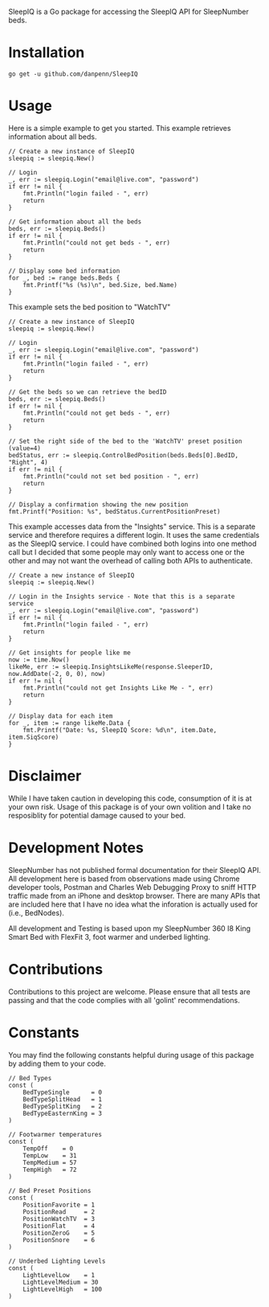 SleepIQ is a Go package for accessing the SleepIQ API for SleepNumber beds.

# Installation
```
go get -u github.com/danpenn/SleepIQ
```

# Usage
Here is a simple example to get you started. This example retrieves information about all beds.

	// Create a new instance of SleepIQ
	sleepiq := sleepiq.New()

	// Login
	_, err := sleepiq.Login("email@live.com", "password")
	if err != nil {
		fmt.Println("login failed - ", err)
		return
	}

	// Get information about all the beds
	beds, err := sleepiq.Beds()
	if err != nil {
		fmt.Println("could not get beds - ", err)
		return
	}

	// Display some bed information
	for _, bed := range beds.Beds {
		fmt.Printf("%s (%s)\n", bed.Size, bed.Name)
	}

This example sets the bed position to "WatchTV"

	// Create a new instance of SleepIQ
	sleepiq := sleepiq.New()

	// Login
	_, err := sleepiq.Login("email@live.com", "password")
	if err != nil {
		fmt.Println("login failed - ", err)
		return
	}

	// Get the beds so we can retrieve the bedID
	beds, err := sleepiq.Beds()
	if err != nil {
		fmt.Println("could not get beds - ", err)
		return
	}

	// Set the right side of the bed to the 'WatchTV' preset position (value=4)
	bedStatus, err := sleepiq.ControlBedPosition(beds.Beds[0].BedID, "Right", 4)
	if err != nil {
		fmt.Println("could not set bed position - ", err)
		return
	}

	// Display a confirmation showing the new position
	fmt.Printf("Position: %s", bedStatus.CurrentPositionPreset)

This example accesses data from the "Insights" service. This is a separate service and therefore requires a different login. It uses the same credentials as the SleepIQ service. I could have combined both logins into one method call but I decided that some people may only want to access one or the other and may not want the overhead of calling both APIs to authenticate.

	// Create a new instance of SleepIQ
	sleepiq := sleepiq.New()

	// Login in the Insights service - Note that this is a separate service
	_, err := sleepiq.Login("email@live.com", "password")
	if err != nil {
		fmt.Println("login failed - ", err)
		return
	}

	// Get insights for people like me
	now := time.Now()
	likeMe, err := sleepiq.InsightsLikeMe(response.SleeperID, now.AddDate(-2, 0, 0), now)
	if err != nil {
		fmt.Println("could not get Insights Like Me - ", err)
		return
	}

	// Display data for each item
	for _, item := range likeMe.Data {
		fmt.Printf("Date: %s, SleepIQ Score: %d\n", item.Date, item.SiqScore)
	}

# Disclaimer
While I have taken caution in developing this code, consumption of it is at your own risk. Usage of this package is of your own volition and I take no resposiblity for potential damage caused to your bed.

# Development Notes
SleepNumber has not published formal documentation for their SleepIQ API. All development here is based from observations made using Chrome developer tools, Postman and Charles Web Debugging Proxy to sniff HTTP traffic made from an iPhone and desktop browser.  There are many APIs that are included here that I have no idea what the inforation is actually used for (i.e., BedNodes).

All development and Testing is based upon my SleepNumber 360 I8 King Smart Bed with FlexFit 3, foot warmer and underbed lighting.

# Contributions
Contributions to this project are welcome. Please ensure that all tests are passing and that the code complies with all 'golint' recommendations.

# Constants
You may find the following constants helpful during usage of this package by adding them to your code.

```
// Bed Types
const (
	BedTypeSingle      = 0
	BedTypeSplitHead   = 1
	BedTypeSplitKing   = 2
	BedTypeEasternKing = 3
)

// Footwarmer temperatures
const (
	TempOff    = 0
	TempLow    = 31
	TempMedium = 57
	TempHigh   = 72
)

// Bed Preset Positions
const (
	PositionFavorite = 1
	PositionRead     = 2
	PositionWatchTV  = 3
	PositionFlat     = 4
	PositionZeroG    = 5
	PositionSnore    = 6
)

// Underbed Lighting Levels
const (
	LightLevelLow    = 1
	LightLevelMedium = 30
	LightLevelHigh   = 100
)
```
